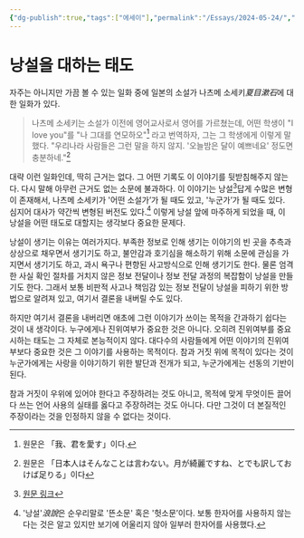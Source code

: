 ```yaml
---
{"dg-publish":true,"tags":["에세이"],"permalink":"/Essays/2024-05-24/","dgPassFrontmatter":true,"created":"2024-05-27T16:24:33.613+09:00","updated":"2024-08-02T16:19:50.755+09:00"}
---
```



# 낭설을 대하는 태도

자주는 아니지만 가끔 볼 수 있는 일화 중에 일본의 소설가 나츠메 소세키*夏目漱石*에 대한 일화가 있다.

> 나츠메 소세키는 소설가 이전에 영어교사로서 영어를 가르쳤는데, 어떤 학생이 "I love you"를 "나 그대를 연모하오"[^1] 라고 번역하자, 그는 그 학생에게 이렇게 말했다. "우리나라 사람들은 그런 말을 하지 않지. '오늘밤은 달이 예쁘네요' 정도면 충분하네."[^2]

대략 이런 일화인데, 딱히 근거는 없다. 그 어떤 기록도 이 이야기를 뒷받침해주지 않는다. 다시 말해 아무런 근거도 없는 소문에 불과하다. 이 이야기는 낭설[^3]답게 수많은 변형이 존재해서, 나츠메 소세키가 '어떤 소설가’가 될 때도 있고, '누군가’가 될 때도 있다. 심지어 대사가 약간씩 변형된 버전도 있다.[^4] 이렇게 낭설 앞에 마주하게 되었을 때, 이 낭설을 어떤 태도로 대할지는 생각보다 중요한 문제다.

낭설이 생기는 이유는 여러가지다. 부족한 정보로 인해 생기는 이야기의 빈 곳을 추측과 상상으로 채우면서 생기기도 하고, 불안감과 호기심을 해소하기 위해 소문에 관심을 가지면서 생기기도 하고, 과시 욕구나 편향된 사고방식으로 인해 생기기도 한다. 물론 엄격한 사실 확인 절차를 거치지 않은 정보 전달이나 정보 전달 과정의 복잡함이 낭설을 만들기도 한다. 그래서 보통 비판적 사고나 책임감 있는 정보 전달이 낭설을 피하기 위한 방법으로 알려져 있고, 여기서 결론을 내버릴 수도 있다. 

하지만 여기서 결론을 내버리면 애초에 그런 이야기가 쓰이는 목적을 간과하기 쉽다는 것이 내 생각이다. 누구에게나 진위여부가 중요한 것은 아니다. 오히려 진위여부를 중요시하는 태도는 그 자체로 본능적이지 않다. 대다수의 사람들에게 어떤 이야기의 진위여부보다 중요한 것은 그 이야기를 사용하는 목적이다. 참과 거짓 위에 목적이 있다는 것이 누군가에게는 사랑을 이야기하기 위한 발단과 전개가 되고, 누군가에게는 선동의 기반이 된다.

참과 거짓이 우위에 있어야 한다고 주장하려는 것도 아니고, 목적에 맞게 무엇이든 끌어다 쓰는 언어 사용의 실태를 옳다고 주장하려는 것도 아니다. 다만 그것이 더 본질적인 주장이라는 것을 인정하지 않을 수 없다는 것이다.

[^1]: 원문은 「我、君を愛す」이다.
[^2]: 원문은 「日本人はそんなことは言わない。月が綺麗ですね、とでも訳しておけば足りる」이다
[^3]: [원문 링크](https://yohak-u.net/夏目漱石と「月が綺麗ですね」/)
[^4]: '낭설'*浪說*은 순우리말로 '뜬소문' 혹은 '헛소문’이다. 보통 한자어를 사용하지 않는다는 것은 알고 있지만 보기에 어울리지 않아 일부러 한자어를 사용했다.